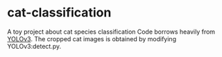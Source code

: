 # cat-classification
A toy project about cat species classification
Code borrows heavily from [YOLOv3](https://github.com/ultralytics/yolov3). The cropped cat images is obtained by modifying YOLOv3:detect.py. 

